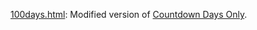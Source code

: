 [100days.html](https://github.com/syillvy/notion-widgets/blob/main/100days.html): Modified version of [Countdown Days Only](https://github.com/ShoroukAziz/notion_widgets/blob/master/count-down-days-only.html).
